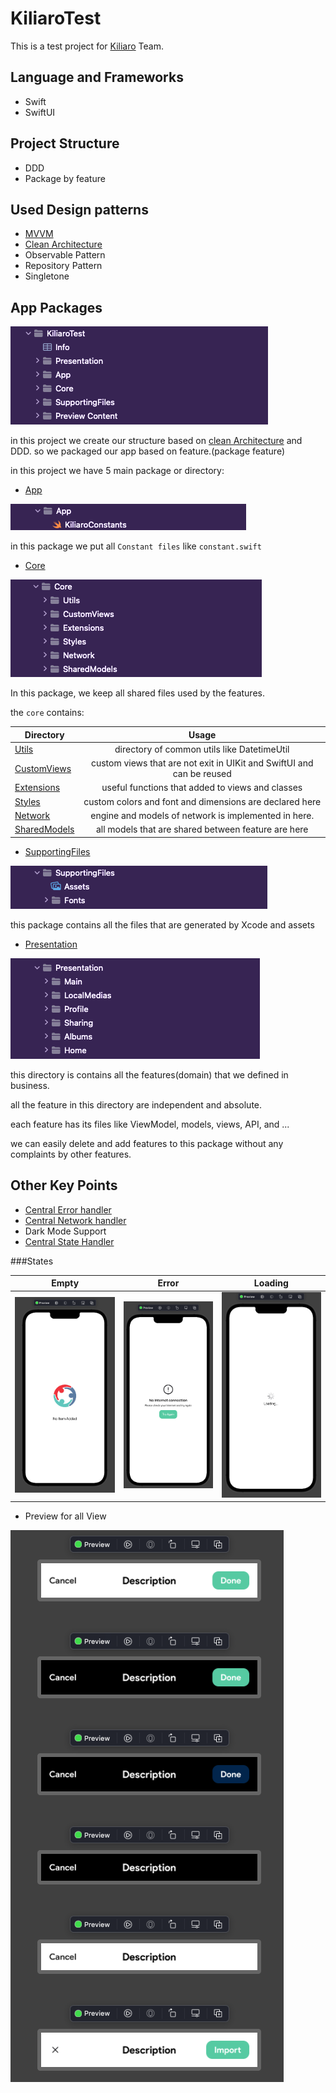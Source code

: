 # KiliaroTest

This is a test project for [Kiliaro](https://kiliaro.com/) Team.

## Language and Frameworks
- Swift
- SwiftUI

## Project Structure
- DDD
- Package by feature


## Used Design patterns
- [MVVM](https://medium.com/ios-os-x-development/ios-architecture-patterns-ecba4c38de52)
- [Clean Architecture](https://www.youtube.com/watch?v=7EmboKQH8lM)
- Observable Pattern
- Repository Pattern
- Singletone


## App Packages
![image](docAssetts/all.png)

in this project we create our structure based on [clean Architecture](https://www.youtube.com/watch?v=7EmboKQH8lM) and DDD. so we packaged our app based on feature.(package feature)

in this project we have 5 main package or directory:
- [App](https://github.com/MarsXan/KiliaroTest/tree/main/KiliaroTest/App)

![image](docAssetts/App.png)

in this package we put all `Constant files` like `constant.swift`

- [Core](https://github.com/MarsXan/KiliaroTest/tree/main/KiliaroTest/Core)

![image](docAssetts/core.png)

In this package, we keep all shared files used by the features.

the `core` contains: 

| Directory        | Usage           |
| ------------- |:-------------:|
| [Utils](https://github.com/MarsXan/KiliaroTest/tree/main/KiliaroTest/Core/Utils)      |  directory of common utils like DatetimeUtil |
| [CustomViews](https://github.com/MarsXan/KiliaroTest/tree/main/KiliaroTest/Core/CustomViews)      | custom views that are not exit in UIKit and SwiftUI and can be reused      |
| [Extensions](https://github.com/MarsXan/KiliaroTest/tree/main/KiliaroTest/Core/Extensions) | useful functions that added to views and classes      |
| [Styles](https://github.com/MarsXan/KiliaroTest/tree/main/KiliaroTest/Core/Styles) | custom colors and font and dimensions are declared here      |
| [Network](https://github.com/MarsXan/KiliaroTest/tree/main/KiliaroTest/Core/Network) | engine and models of network is implemented in here.      |
| [SharedModels](https://github.com/MarsXan/KiliaroTest/tree/main/KiliaroTest/Core/SharedModels) | all models that are shared between feature are here      |


- [SupportingFiles](https://github.com/MarsXan/KiliaroTest/tree/main/KiliaroTest/SupportingFiles)

![image](docAssetts/supportingFiles.png)

this package contains all the files that are generated by Xcode and assets

- [Presentation](https://github.com/MarsXan/KiliaroTest/tree/main/KiliaroTest/Presentation)

![image](docAssetts/Presentation.png)

this directory is contains all the features(domain) that we defined in business.

all the feature in this directory are independent and absolute.

each feature has its files like ViewModel, models, views, API, and ...

we can easily delete and add features to this package without any complaints by other features.
    

## Other Key Points

- [Central Error handler](https://github.com/MarsXan/KiliaroTest/blob/main/KiliaroTest/Core/Utils/ErrorUtil.swift)
- [Central Network handler](https://github.com/MarsXan/KiliaroTest/blob/main/KiliaroTest/Core/Network/NetworkAgent.swift)
- Dark Mode Support
- [Central State Handler](https://github.com/MarsXan/KiliaroTest/blob/main/KiliaroTest/Core/SharedModels/KiliaroState.swift)


###States

| Empty        | Error           | Loading           |
| ------------- |:-------------:|:-------------:|
| ![image](docAssetts/empty.png)      |  ![image](docAssetts/error.png)  |  ![image](docAssetts/loading.png)  | 


- Preview for all View

![image|320x271,50%](docAssetts/preview.png )
